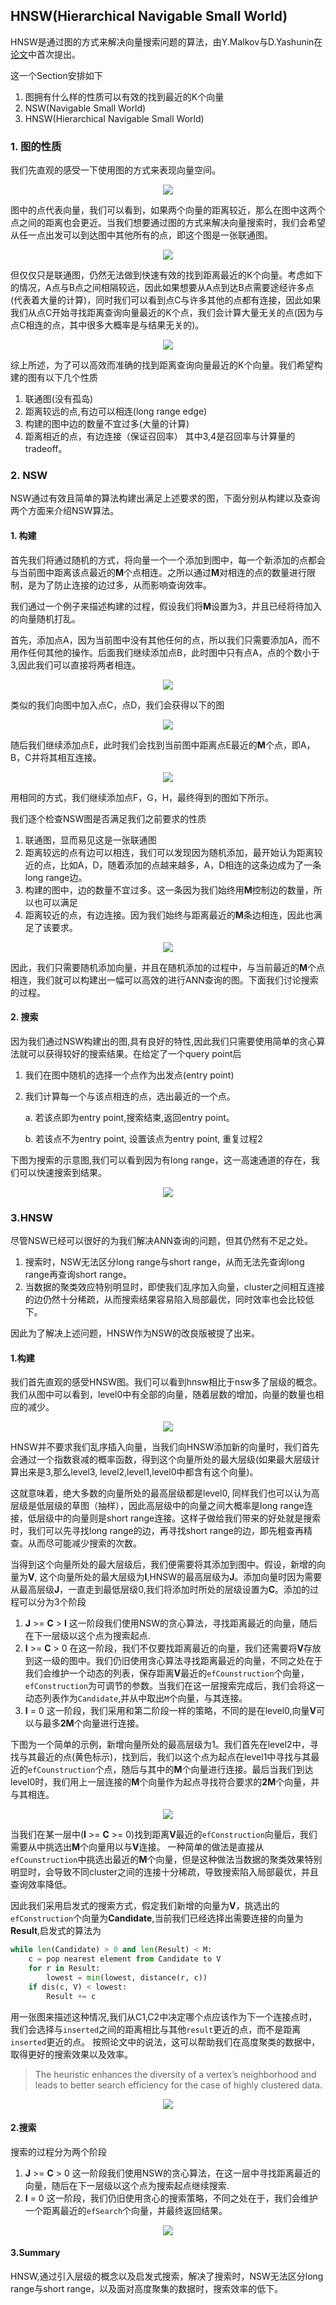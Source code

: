 ## HNSW(Hierarchical Navigable Small World)
HNSW是通过图的方式来解决向量搜索问题的算法，由Y.Malkov与D.Yashunin在[论文](https://arxiv.org/pdf/1603.09320.pdf)中首次提出。

这一个Section安排如下
1. 图拥有什么样的性质可以有效的找到最近的K个向量
2. NSW(Navigable Small World)
3. HNSW(Hierarchical Navigable Small World) 

### 1. 图的性质
我们先直观的感受一下使用图的方式来表现向量空间。
<div style="text-align: center">
<img src="/resources/raw_vector.png"/>
</div>

图中的点代表向量，我们可以看到，如果两个向量的距离较近，那么在图中这两个点之间的距离也会更近。当我们想要通过图的方式来解决向量搜索时，我们会希望从任一点出发可以到达图中其他所有的点，即这个图是一张联通图。
<div style="text-align: center">
<img src="/resources/compare_vec.png"/>
</div>

但仅仅只是联通图，仍然无法做到快速有效的找到距离最近的K个向量。考虑如下的情况，A点与B点之间相隔较远，因此如果想要从A点到达B点需要途经许多点(代表着大量的计算)，同时我们可以看到点C与许多其他的点都有连接，因此如果我们从点C开始寻找距离查询向量最近的K个点，我们会计算大量无关的点(因为与点C相连的点，其中很多大概率是与结果无关的)。
<div style="text-align: center">
<img src="/resources/two_conn.png"/>
</div>

综上所述，为了可以高效而准确的找到距离查询向量最近的K个向量。我们希望构建的图有以下几个性质
1. 联通图(没有孤岛)
2. 距离较远的点,有边可以相连(long range edge)
3. 构建的图中边的数量不宜过多(大量的计算)
4. 距离相近的点，有边连接（保证召回率）
其中3,4是召回率与计算量的tradeoff。
### 2. NSW
NSW通过有效且简单的算法构建出满足上述要求的图，下面分别从构建以及查询两个方面来介绍NSW算法。

#### 1. 构建
首先我们将通过随机的方式，将向量一个一个添加到图中，每一个新添加的点都会与当前图中距离该点最近的**M**个点相连。之所以通过**M**对相连的点的数量进行限制，是为了防止连接的边过多，从而影响查询效率。

我们通过一个例子来描述构建的过程，假设我们将**M**设置为3，并且已经将待加入的向量随机打乱。

首先，添加点A，因为当前图中没有其他任何的点，所以我们只需要添加A，而不用作任何其他的操作。后面我们继续添加点B，此时图中只有点A，点的个数小于3,因此我们可以直接将两者相连。

<div style="text-align: center">
<img src="/resources/addB.png"/>
</div>

类似的我们向图中加入点C，点D，我们会获得以下的图


<div style="text-align: center">
<img src="/resources/addCD.png"/>
</div>

随后我们继续添加点E，此时我们会找到当前图中距离点E最近的**M**个点，即A，B，C并将其相互连接。

<div style="text-align: center">
<img src="/resources/addE.png"/>
</div>

用相同的方式，我们继续添加点F，G，H，最终得到的图如下所示。

我们逐个检查NSW图是否满足我们之前要求的性质
1. 联通图，显而易见这是一张联通图
2. 距离较远的点有边可以相连，我们可以发现因为随机添加，最开始认为距离较近的点，比如A，D，随着添加的点越来越多，A，D相连的这条边成为了一条long range边。
3. 构建的图中，边的数量不宜过多。这一条因为我们始终用**M**控制边的数量，所以也可以满足
4. 距离较近的点，有边连接。因为我们始终与距离最近的**M**条边相连，因此也满足了该要求。

<div style="text-align: center">
<img src="/resources/addFH.png"/>
</div>

因此，我们只需要随机添加向量，并且在随机添加的过程中，与当前最近的**M**个点相连，我们就可以构建出一幅可以高效的进行ANN查询的图。下面我们讨论搜索的过程。

#### 2. 搜索

因为我们通过NSW构建出的图,具有良好的特性,因此我们只需要使用简单的贪心算法就可以获得较好的搜索结果。在给定了一个query point后
1. 我们在图中随机的选择一个点作为出发点(entry point)
2. 我们计算每一个与该点相连的点，选出最近的一个点。
    
    a. 若该点即为entry point,搜索结束,返回entry point。
    
    b. 若该点不为entry point, 设置该点为entry point, 重复过程2

下图为搜索的示意图,我们可以看到因为有long range，这一高速通道的存在，我们可以快速搜索到结果。

<div style="text-align: center">
<img src="/resources/nsw-search.png"/>
</div>

### 3.HNSW
尽管NSW已经可以很好的为我们解决ANN查询的问题，但其仍然有不足之处。
1. 搜索时，NSW无法区分long range与short range，从而无法先查询long range再查询short range。
2. 当数据的聚类效应特别明显时，即使我们乱序加入向量，cluster之间相互连接的边仍然十分稀疏，从而搜索结果容易陷入局部最优，同时效率也会比较低下。

因此为了解决上述问题，HNSW作为NSW的改良版被提了出来。

#### 1.构建
我们首先直观的感受HNSW图。我们可以看到hnsw相比于nsw多了层级的概念。我们从图中可以看到，level0中有全部的向量，随着层数的增加，向量的数量也相应的减少。
<div style="text-align: center">
<img src="/resources/hnsw.png"/>
</div>

HNSW并不要求我们乱序插入向量，当我们向HNSW添加新的向量时，我们首先会通过一个指数衰减的概率函数，得到这个向量所处的最大层级(如果最大层级计算出来是3,那么level3, level2,level1,level0中都含有这个向量)。

这就意味着，绝大多数的向量所处的最高层级都是level0, 同样我们也可以认为高层级是低层级的草图（抽样），因此高层级中的向量之间大概率是long range连接，低层级中的向量则是short range连接。这样子做给我们带来的好处就是搜索时，我们可以先寻找long range的边，再寻找short range的边，即先粗查再精查。从而尽可能减少搜索的次数。

当得到这个向量所处的最大层级后，我们便需要将其添加到图中。假设，新增的向量为**V**, 这个向量所处的最大层级为**I**,HNSW的最高层级为**J**。添加向量时因为需要从最高层级**J**，一直走到最低层级0,我们将添加时所处的层级设置为**C**。添加的过程可以分为3个阶段

1. **J** >= **C** > **I**
    这一阶段我们使用NSW的贪心算法，寻找距离最近的向量，随后在下一层级以这个点为搜索起点.
2. **I** >= **C** > 0
    在这一阶段，我们不仅要找距离最近的向量，我们还需要将**V**存放到这一级的图中。我们仍旧使用贪心算法寻找距离最近的向量，不同之处在于我们会维护一个动态的列表，保存距离**V**最近的`efCounstruction`个向量，`efConstruction`为可调节的参数。当我们在这一层搜索完成后，我们会将这一动态列表作为`Candidate`,并从中取出`M`个向量，与其连接。
3. **I** = 0
    这一阶段，我们采用和第二阶段一样的策略，不同的是在level0,向量**V**可以与最多**2M**个向量进行连接。

下图为一个简单的示例，新增向量所处的最高层级为1。我们首先在level2中，寻找与其最近的点(黄色标示)，找到后，我们以这个点为起点在level1中寻找与其最近的`efCounstruction`个点，随后与其中的**M**个向量进行连接。最后当我们到达level0时，我们用上一层连接的**M**个向量作为起点寻找符合要求的**2M**个向量，并与其相连。
<div style="text-align: center">
<img src="/resources/new-insert.png"/>
</div>

当我们在某一层中(**I** >= **C** >= 0)找到距离**V**最近的`efConstruction`向量后，我们需要从中挑选出**M**个向量用以与**V**连接。
一种简单的做法是直接从`efCounstruction`中挑选出最近的**M**个向量，但是这种做法当数据的聚类效果特别明显时，会导致不同cluster之间的连接十分稀疏，导致搜索陷入局部最优，并且查询效率降低。

因此我们采用启发式的搜索方式，假定我们新增的向量为**V**，挑选出的`efConstruction`个向量为**Candidate**,当前我们已经选择出需要连接的向量为**Result**,启发式的算法为

```python
while len(Candidate) > 0 and len(Result) < M:
    c = pop nearest element from Candidate to V
    for r in Result:
        lowest = min(lowest, distance(r, c))
    if dis(c, V) < lowest:
        Result += c
```

用一张图来描述这种情况,我们从C1,C2中决定哪个点应该作为下一个连接点时，我们会选择与`inserted`之间的距离相比与其他`result`更近的点，而不是距离`inserted`更近的点。
按照论文中的说法，这可以帮助我们在高度聚类的数据中，取得更好的搜索效果以及效率。
> The heuristic enhances the diversity of a vertex’s neighborhood and leads to better search efficiency for the case of highly clustered data.
<div style="text-align: center">
<img src="/resources/her.png"/>
</div>

#### 2.搜索
搜索的过程分为两个阶段
1. **J** >= **C** > 0
    这一阶段我们使用NSW的贪心算法，在这一层中寻找距离最近的向量，随后在下一层级以这个点为搜索起点继续搜索.
2. **I** = 0
    这一阶段，我们仍旧使用贪心的搜索策略，不同之处在于，我们会维护一个距离最近的`efSearch`个向量，并最终返回结果。
<div style="text-align: center">
<img src="/resources/search.png"/>
</div>

#### 3.Summary
HNSW,通过引入层级的概念以及启发式搜索，解决了搜索时，NSW无法区分long range与short range，以及面对高度聚集的数据时，搜索效率的低下。


